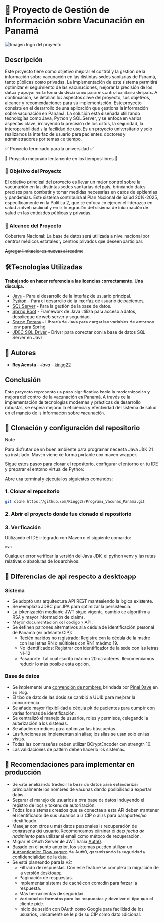 # :syringe: Proyecto de Gestión de Información sobre Vacunación en Panamá

![Imagen logo del proyecto](https://github.com/Kingg22/Proyecto_App-MINSA-2.0/blob/558997ac0ca507279a87c716cf0c4a89aaf71eb0/src/images/operacionVacunas_logo_pequeno.png)

## Descripción

Este proyecto tiene como objetivo mejorar el control y la gestión de la información sobre vacunación en las distintas
sedes sanitarias de Panamá, tanto públicas como privadas. La implementación de este sistema permitirá optimizar el
seguimiento de las vacunaciones, mejorar la precisión de los datos y apoyar en la toma de decisiones para el control
sanitario del país. A continuación, se detallan los aspectos clave del proyecto, sus objetivos, alcance y
recomendaciones para su implementación.
Este proyecto consiste en el desarrollo de una aplicación que gestiona la información sobre vacunación en Panamá. La
solución está diseñada utilizando tecnologías como Java, Python y SQL Server, y se enfoca en varios aspectos clave,
incluyendo la precisión de los datos, la seguridad, la interoperabilidad y la facilidad de uso. Es un proyecto
universitario y solo realizamos la interfaz de usuario para pacientes, doctores y administradores por temas de tiempo.

:white_check_mark: Proyecto terminado para la universidad :white_check_mark:

:construction: Proyecto mejorado lentamente en los tiempos libres :construction:

### :pushpin: Objetivo del Proyecto

El objetivo principal del proyecto es llevar un mejor control sobre la vacunación en las distintas sedes sanitarias del
país, brindando datos precisos para combatir y tomar medidas necesarias en casos de epidemias y pandemias. Este sistema
contribuirá al Plan Nacional de Salud 2016-2025, específicamente en la Política 2, que se enfoca en ejercer el liderazgo
en salud a nivel nacional y en la integración del sistema de información de salud en las entidades públicas y privadas.

### :dart: Alcance del Proyecto

Cobertura Nacional:
La base de datos será utilizada a nivel nacional por centros médicos estatales y centros privados que deseen participar.

~~Agregar limitaciones nuevas al readme~~

## :hammer_and_wrench:Tecnologías Utilizadas

**Trabajando en hacer referencia a las licencias correctamente. Una disculpa.**

- [Java](https://www.java.com/es/) - Para el desarrollo de la interfaz de usuario principal.
- [Python](https://www.python.org/) - Para el desarrollo de la interfaz de usuario de pacientes.
- [SQL Server](https://www.microsoft.com/es-mx/sql-server) - Para la gestión de la base de datos.
- [Spring Boot](https://spring.io/) - Framework de Java utiliza para acceso a datos, despliegue de web server y seguridad.
- [Spring Dotenv](https://github.com/paulschwarz/spring-dotenv) - Librería de Java para cargar las variables de entornos .env para Spring
- [JDBC SQL Driver](https://learn.microsoft.com/en-us/sql/connect/jdbc/download-microsoft-jdbc-driver-for-sql-server?view=sql-server-ver16) -
  Driver para conectar con la base de datos SQL Server en Java.

## :pencil: Autores

- **Rey Acosta** - _Java_ - [kingg22](https://github.com/Kingg22)

## Conclusión

Este proyecto representa un paso significativo hacia la modernización y mejora del control de la vacunación en Panamá. A
través de la implementación de tecnologías modernas y prácticas de desarrollo robustas, se espera mejorar la eficiencia
y efectividad del sistema de salud en el manejo de la información sobre vacunación.

## :wrench: Clonación y configuración del repositorio
> [!NOTE]
> Para disfrutar de un buen ambiente para programar necesita Java JDK 21 ya instalado.
> Maven viene de forma portable con maven wrapper.

Sigue estos pasos para clonar el repositorio, configurar el entorno en tu IDE y preparar el entorno virtual de Python: 

Abre una terminal y ejecuta los siguientes comandos:
### 1. Clonar el repositorio
```bash
git clone https://github.com/Kingg22/Programa_Vacunas_Panama.git
```
### 2. Abrir el proyecto donde fue clonado el repositorio

### 3. Verificación
Utilizando el IDE integrado con Maven o el siguiente comando:
```bash
mvn 
```
Cualquier error verificar la versión del Java JDK, el python venv y las rutas relativas o absolutas de los archivos.

## :loudspeaker: Diferencias de api respecto a desktoapp
### Sistema
- Se adoptó una arquitectura API REST manteniendo la lógica existente.
- Se reemplazó JDBC por JPA para optimizar la persistencia.
- La tokenización mediante JWT sigue vigente, cambio de algorithm a RSA y mayor información de claims.
- Mayor documentación del código y API.
- Se definen patrones alternativos a la cédula de identificación personal de Panamá (en adelante CIP):
  - Recién nacidos no registrado: Registre con la cédula de la madre con las letras RN o múltiples con RN1 máximo 19.
  - No identificados: Registrar con identificador de la sede con las letras NI-12
  - Pasaporte: Tal cual escrito máximo 20 caracteres. Recomendamos reducir lo más posible esta opción.
### Base de datos
- Se implementó una [convención de nombres](https://blog.sqlauthority.com/i/dl/SQLServerGuideLines.pdf), brindada por [Pinal Dave](https://blog.sqlauthority.com/) en su blog.
- El tipo de dato de las dosis se cambió a UUID para mejorar la concurrencia.
- Se añade mayor flexibilidad a cédula pk de pacientes para cumplir con varias formas de identificación.
- Se centralizó el manejo de usuarios, roles y permisos, delegando la autorización a los sistemas.
- Se añadieron índices para optimizar las búsquedas.
- Las funciones se implementan sin alias; los alias se usan solo en las vistas.
- Todas las contraseñas deben utilizar BCryptEncoder con strength 10.
- Las validaciones de pattern deben hacerlo los sistemas.

## :high_brightness: Recomendaciones para implementar en producción
- Se está analizando traducir la base de datos para estandarizar principalmente los nombres de vacunas dando posibilidad a exportar datos.
- Separar el manejo de usuarios a otra base de datos incluyendo el registro de logs y tokens de autorización.
- Todos los sistemas creados que se conectan a esta API deben mantener el identificador de sus usuarios a la CIP o alias para pasaportes/no identificado.
- Manejar con otros u más datos personales la recuperación de contraseña del usuario. Recomendamos eliminar el dato _fecha de nacimiento_ para utilizar el email como método de recuperación.
- Migrar el OAuth Server de JWT hacia [Auth0](https://auth0.com/docs/quickstart/backend/java-spring-security5/interactive).
- Basado en el punto anterior, los sistemas pueden utilizar un [Authentication Flow seguro](https://auth0.com/docs/get-started/authentication-and-authorization-flow#authorization-code-flow-with-enhanced-privacy-protection) de Auth0, garantizando la seguridad y confidencialidad de la data.
- Se está planeando para la v2:
  - Filtrado de respuestas. Con este feature se completa la migración de la versión desktoapp.
  - Paginación de respuestas.
  - Implementar sistema de caché con comodín para forzar la respuesta. 
  - Más herramientas de seguridad.
  - Variedad de formatos para las respuestas y devolver el tipo que el cliente pide.
  - Inicio de sesión con OAuth como Google para facilidad de los usuarios, únicamente se le pide su CIP como dato adicional.
